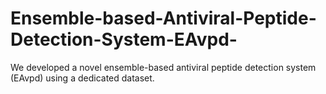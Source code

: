 # Ensemble-based-Antiviral-Peptide-Detection-System-EAvpd-
We developed a novel ensemble-based antiviral peptide detection system (EAvpd) using a dedicated dataset.
